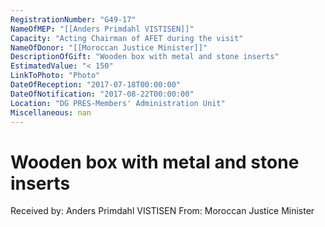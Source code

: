 ```yaml
---
RegistrationNumber: "G49-17"
NameOfMEP: "[[Anders Primdahl VISTISEN]]"
Capacity: "Acting Chairman of AFET during the visit"
NameOfDonor: "[[Moroccan Justice Minister]]"
DescriptionOfGift: "Wooden box with metal and stone inserts"
EstimatedValue: "< 150"
LinkToPhoto: "Photo"
DateOfReception: "2017-07-18T00:00:00"
DateOfNotification: "2017-08-22T00:00:00"
Location: "DG PRES-Members' Administration Unit"
Miscellaneous: nan
---
```


# Wooden box with metal and stone inserts

Received by: Anders Primdahl VISTISEN
From: Moroccan Justice Minister
